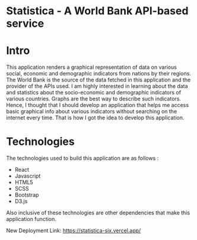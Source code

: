  # Statistica - A World Bank API-based service

# Intro


This application renders a graphical representation of data on various social, economic and demographic indicators from nations by their regions. The World Bank is the source of the data fetched in this application and the provider of the APIs used.
I am highly interested in learning about the data and statistics about the socio-economic and demographic indicators of various countries. Graphs are the best way to describe such indicators. Hence, I thought that I should develop an application that helps me access basic graphical info about various indicators without searching on the internet every time. That is how I got the idea to develop this application.

# Technologies
The technologies used to build this application are as follows : 
- React 
- Javascript
- HTML5 
- SCSS
- Bootstrap 
- D3.js

Also inclusive of these technologies are other dependencies that make this application function.

New Deployment Link: https://statistica-six.vercel.app/


